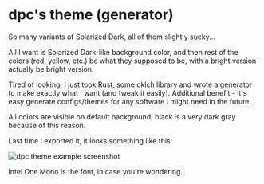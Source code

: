 # dpc's theme (generator)

So many variants of Solarized Dark, all of them slightly sucky...

All I want is Solarized Dark-like background color, and then rest
of the colors (red, yellow, etc.) be what they supposed to be,
with a bright version actually be bright version.

Tired of looking, I just took Rust, some oklch library and wrote
a generator to make exactly what I want (and tweak it
easily). Additional benefit - it's easy generate configs/themes
for any software I might need in the future.

All colors are visible on default background, black is a very dark
gray because of this reason.

Last time I exported it, it looks something like this:

![dpc theme example screenshot](https://i.imgur.com/wLWhegL.png)

Intel One Mono is the font, in case you're wondering.
